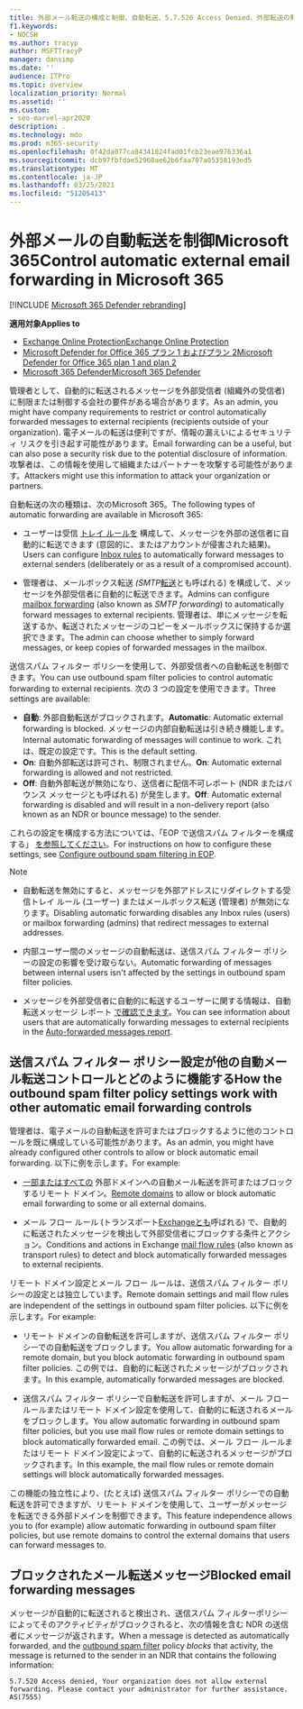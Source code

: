```yaml
---
title: 外部メール転送の構成と制御、自動転送、5.7.520 Access Denied、外部転送の無効化、管理者が外部転送、送信スパム対策ポリシーを無効にしました
f1.keywords:
- NOCSH
ms.author: tracyp
author: MSFTTracyP
manager: dansimp
ms.date: ''
audience: ITPro
ms.topic: overview
localization_priority: Normal
ms.assetid: ''
ms.custom:
- seo-marvel-apr2020
description: .
ms.technology: mdo
ms.prod: m365-security
ms.openlocfilehash: 0f42da077ca84341824fad01fcb23eae976336a1
ms.sourcegitcommit: dcb97fbfdae52960ae62b6faa707a05358193ed5
ms.translationtype: MT
ms.contentlocale: ja-JP
ms.lasthandoff: 03/25/2021
ms.locfileid: "51205413"
---
```

# <a name="control-automatic-external-email-forwarding-in-microsoft-365"></a><span data-ttu-id="94470-103">外部メールの自動転送を制御Microsoft 365</span><span class="sxs-lookup"><span data-stu-id="94470-103">Control automatic external email forwarding in Microsoft 365</span></span>

[!INCLUDE [Microsoft 365 Defender rebranding](../includes/microsoft-defender-for-office.md)]

<span data-ttu-id="94470-104">**適用対象**</span><span class="sxs-lookup"><span data-stu-id="94470-104">**Applies to**</span></span>
- [<span data-ttu-id="94470-105">Exchange Online Protection</span><span class="sxs-lookup"><span data-stu-id="94470-105">Exchange Online Protection</span></span>](exchange-online-protection-overview.md)
- [<span data-ttu-id="94470-106">Microsoft Defender for Office 365 プラン 1 およびプラン 2</span><span class="sxs-lookup"><span data-stu-id="94470-106">Microsoft Defender for Office 365 plan 1 and plan 2</span></span>](defender-for-office-365.md)
- [<span data-ttu-id="94470-107">Microsoft 365 Defender</span><span class="sxs-lookup"><span data-stu-id="94470-107">Microsoft 365 Defender</span></span>](../defender/microsoft-365-defender.md)

<span data-ttu-id="94470-108">管理者として、自動的に転送されるメッセージを外部受信者 (組織外の受信者) に制限または制御する会社の要件がある場合があります。</span><span class="sxs-lookup"><span data-stu-id="94470-108">As an admin, you might have company requirements to restrict or control automatically forwarded messages to external recipients (recipients outside of your organization).</span></span> <span data-ttu-id="94470-109">電子メールの転送は便利ですが、情報の漏えいによるセキュリティ リスクを引き起す可能性があります。</span><span class="sxs-lookup"><span data-stu-id="94470-109">Email forwarding can be a useful, but can also pose a security risk due to the potential disclosure of information.</span></span> <span data-ttu-id="94470-110">攻撃者は、この情報を使用して組織またはパートナーを攻撃する可能性があります。</span><span class="sxs-lookup"><span data-stu-id="94470-110">Attackers might use this information to attack your organization or partners.</span></span>


<span data-ttu-id="94470-111">自動転送の次の種類は、次のMicrosoft 365。</span><span class="sxs-lookup"><span data-stu-id="94470-111">The following types of automatic forwarding are available in Microsoft 365:</span></span>

- <span data-ttu-id="94470-112">ユーザーは受信 [トレイ ルールを](https://support.microsoft.com/office/c24f5dea-9465-4df4-ad17-a50704d66c59) 構成して、メッセージを外部の送信者に自動的に転送できます (意図的に、またはアカウントが侵害された結果)。</span><span class="sxs-lookup"><span data-stu-id="94470-112">Users can configure [Inbox rules](https://support.microsoft.com/office/c24f5dea-9465-4df4-ad17-a50704d66c59) to automatically forward messages to external senders (deliberately or as a result of a compromised account).</span></span>

- <span data-ttu-id="94470-113">管理者は、メールボックス転送 _(SMTP_[転送](/exchange/recipients-in-exchange-online/manage-user-mailboxes/configure-email-forwarding)とも呼ばれる) を構成して、メッセージを外部受信者に自動的に転送できます。</span><span class="sxs-lookup"><span data-stu-id="94470-113">Admins can configure [mailbox forwarding](/exchange/recipients-in-exchange-online/manage-user-mailboxes/configure-email-forwarding) (also known as _SMTP forwarding_) to automatically forward messages to external recipients.</span></span> <span data-ttu-id="94470-114">管理者は、単にメッセージを転送するか、転送されたメッセージのコピーをメールボックスに保持するか選択できます。</span><span class="sxs-lookup"><span data-stu-id="94470-114">The admin can choose whether to simply forward messages, or keep copies of forwarded messages in the mailbox.</span></span>

<span data-ttu-id="94470-115">送信スパム フィルター ポリシーを使用して、外部受信者への自動転送を制御できます。</span><span class="sxs-lookup"><span data-stu-id="94470-115">You can use outbound spam filter policies to control automatic forwarding to external recipients.</span></span> <span data-ttu-id="94470-116">次の 3 つの設定を使用できます。</span><span class="sxs-lookup"><span data-stu-id="94470-116">Three settings are available:</span></span>

- <span data-ttu-id="94470-117">**自動**: 外部自動転送がブロックされます。</span><span class="sxs-lookup"><span data-stu-id="94470-117">**Automatic**: Automatic external forwarding is blocked.</span></span> <span data-ttu-id="94470-118">メッセージの内部自動転送は引き続き機能します。</span><span class="sxs-lookup"><span data-stu-id="94470-118">Internal automatic forwarding of messages will continue to work.</span></span> <span data-ttu-id="94470-119">これは、既定の設定です。</span><span class="sxs-lookup"><span data-stu-id="94470-119">This is the default setting.</span></span>
- <span data-ttu-id="94470-120">**On**: 自動外部転送は許可され、制限されません。</span><span class="sxs-lookup"><span data-stu-id="94470-120">**On**: Automatic external forwarding is allowed and not restricted.</span></span>
- <span data-ttu-id="94470-121">**Off**: 自動外部転送が無効になり、送信者に配信不可レポート (NDR またはバウンス メッセージとも呼ばれる) が発生します。</span><span class="sxs-lookup"><span data-stu-id="94470-121">**Off**: Automatic external forwarding is disabled and will result in a non-delivery report (also known as an NDR or bounce message) to the sender.</span></span>

<span data-ttu-id="94470-122">これらの設定を構成する方法については、「EOP で送信スパム フィルターを構成する」 [を参照してください](configure-the-outbound-spam-policy.md)。</span><span class="sxs-lookup"><span data-stu-id="94470-122">For instructions on how to configure these settings, see [Configure outbound spam filtering in EOP](configure-the-outbound-spam-policy.md).</span></span>

> [!NOTE]
>
> - <span data-ttu-id="94470-123">自動転送を無効にすると、メッセージを外部アドレスにリダイレクトする受信トレイ ルール (ユーザー) またはメールボックス転送 (管理者) が無効になります。</span><span class="sxs-lookup"><span data-stu-id="94470-123">Disabling automatic forwarding disables any Inbox rules (users) or mailbox forwarding (admins) that redirect messages to external addresses.</span></span>
>
> - <span data-ttu-id="94470-124">内部ユーザー間のメッセージの自動転送は、送信スパム フィルター ポリシーの設定の影響を受け取らない。</span><span class="sxs-lookup"><span data-stu-id="94470-124">Automatic forwarding of messages between internal users isn't affected by the settings in outbound spam filter policies.</span></span>
>
> - <span data-ttu-id="94470-125">メッセージを外部受信者に自動的に転送するユーザーに関する情報は、自動転送メッセージ レポート [で確認できます](mfi-auto-forwarded-messages-report.md)。</span><span class="sxs-lookup"><span data-stu-id="94470-125">You can see information about users that are automatically forwarding messages to external recipients in the [Auto-forwarded messages report](mfi-auto-forwarded-messages-report.md).</span></span>

## <a name="how-the-outbound-spam-filter-policy-settings-work-with-other-automatic-email-forwarding-controls"></a><span data-ttu-id="94470-126">送信スパム フィルター ポリシー設定が他の自動メール転送コントロールとどのように機能する</span><span class="sxs-lookup"><span data-stu-id="94470-126">How the outbound spam filter policy settings work with other automatic email forwarding controls</span></span>

<span data-ttu-id="94470-127">管理者は、電子メールの自動転送を許可またはブロックするように他のコントロールを既に構成している可能性があります。</span><span class="sxs-lookup"><span data-stu-id="94470-127">As an admin, you might have already configured other controls to allow or block automatic email forwarding.</span></span> <span data-ttu-id="94470-128">以下に例を示します。</span><span class="sxs-lookup"><span data-stu-id="94470-128">For example:</span></span>

- <span data-ttu-id="94470-129">[一部またはすべての](/exchange/mail-flow-best-practices/remote-domains/remote-domains) 外部ドメインへの自動メール転送を許可またはブロックするリモート ドメイン。</span><span class="sxs-lookup"><span data-stu-id="94470-129">[Remote domains](/exchange/mail-flow-best-practices/remote-domains/remote-domains) to allow or block automatic email forwarding to some or all external domains.</span></span>

- <span data-ttu-id="94470-130">メール フロー ルール (トランスポート[Exchangeとも](/exchange/security-and-compliance/mail-flow-rules/mail-flow-rules)呼ばれる) で、自動的に転送されたメッセージを検出して外部受信者にブロックする条件とアクション。</span><span class="sxs-lookup"><span data-stu-id="94470-130">Conditions and actions in Exchange [mail flow rules](/exchange/security-and-compliance/mail-flow-rules/mail-flow-rules) (also known as transport rules) to detect and block automatically forwarded messages to external recipients.</span></span>

<span data-ttu-id="94470-131">リモート ドメイン設定とメール フロー ルールは、送信スパム フィルター ポリシーの設定とは独立しています。</span><span class="sxs-lookup"><span data-stu-id="94470-131">Remote domain settings and mail flow rules are independent of the settings in outbound spam filter policies.</span></span> <span data-ttu-id="94470-132">以下に例を示します。</span><span class="sxs-lookup"><span data-stu-id="94470-132">For example:</span></span>

- <span data-ttu-id="94470-133">リモート ドメインの自動転送を許可しますが、送信スパム フィルター ポリシーでの自動転送をブロックします。</span><span class="sxs-lookup"><span data-stu-id="94470-133">You allow automatic forwarding for a remote domain, but you block automatic forwarding in outbound spam filter policies.</span></span> <span data-ttu-id="94470-134">この例では、自動的に転送されたメッセージがブロックされます。</span><span class="sxs-lookup"><span data-stu-id="94470-134">In this example, automatically forwarded messages are blocked.</span></span>

- <span data-ttu-id="94470-135">送信スパム フィルター ポリシーで自動転送を許可しますが、メール フロー ルールまたはリモート ドメイン設定を使用して、自動的に転送されるメールをブロックします。</span><span class="sxs-lookup"><span data-stu-id="94470-135">You allow automatic forwarding in outbound spam filter policies, but you use mail flow rules or remote domain settings to block automatically forwarded email.</span></span> <span data-ttu-id="94470-136">この例では、メール フロー ルールまたはリモート ドメイン設定によって、自動的に転送されるメッセージがブロックされます。</span><span class="sxs-lookup"><span data-stu-id="94470-136">In this example, the mail flow rules or remote domain settings will block automatically forwarded messages.</span></span>

<span data-ttu-id="94470-137">この機能の独立性により、(たとえば) 送信スパム フィルター ポリシーでの自動転送を許可できますが、リモート ドメインを使用して、ユーザーがメッセージを転送できる外部ドメインを制御できます。</span><span class="sxs-lookup"><span data-stu-id="94470-137">This feature independence allows you to (for example) allow automatic forwarding in outbound spam filter policies, but use remote domains to control the external domains that users can forward messages to.</span></span>

## <a name="blocked-email-forwarding-messages"></a><span data-ttu-id="94470-138">ブロックされたメール転送メッセージ</span><span class="sxs-lookup"><span data-stu-id="94470-138">Blocked email forwarding messages</span></span>

<span data-ttu-id="94470-139">メッセージが自動的に転送されると検出され、送信スパム フィルター[](configure-the-outbound-spam-policy.md)ポリシーによってそのアクティビティがブロックされると、次の情報を含む NDR の送信者にメッセージが返されます。</span><span class="sxs-lookup"><span data-stu-id="94470-139">When a message is detected as automatically forwarded, and the [outbound spam filter](configure-the-outbound-spam-policy.md) policy *blocks* that activity, the message is returned to the sender in an NDR that contains the following information:</span></span>

`5.7.520 Access denied, Your organization does not allow external forwarding. Please contact your administrator for further assistance. AS(7555)`